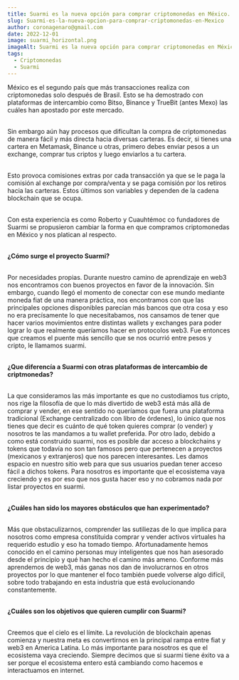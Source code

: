 ```yaml
---
title: Suarmi es la nueva opción para comprar criptomonedas en México.
slug: Suarmi-es-la-nueva-opcion-para-comprar-criptomonedas-en-Mexico
author: coronagenaro@gmail.com
date: 2022-12-01
image: suarmi_horizontal.png
imageAlt: Suarmi es la nueva opción para comprar criptomonedas en México.
tags:
  - Criptomonedas
  - Suarmi
---
```

M﻿éxico es el segundo país que más transacciones realiza con criptomonedas solo después de Brasil. Esto se ha demostrado con plataformas de intercambio como Bitso, Binance y TrueBit (antes Mexo) las cuáles han apostado por este mercado.<br/><br/>

S﻿in embargo aún hay procesos que dificultan la compra de criptomonedas de manera fácil y más directa hacia diversas carteras. Es decir, si tienes una cartera en Metamask, Binance u otras, primero debes enviar pesos a un exchange, comprar tus criptos y luego enviarlos a tu cartera.<br/><br/>

E﻿sto provoca comisiones extras por cada transacción ya que se le paga la comisión al exchange por compra/venta y se paga comisión por los retiros hacia las carteras. Estos últimos son variables y dependen de la cadena blockchain que se ocupa.<br/><br/>

Con esta experiencia es como Roberto y Cuauhtémoc co fundadores de Suarmi se propusieron cambiar la forma en que compramos criptomonedas en México y nos platican al respecto.<br/><br/>



**¿Cómo surge el proyecto Suarmi?<br/><br/>**

Por necesidades propias. Durante nuestro camino de aprendizaje en web3 nos encontramos con buenos proyectos en favor de la innovación. Sin embargo, cuando llegó el momento de conectar con ese mundo mediante moneda fiat de una manera práctica, nos encontramos con que las principales opciones disponibles parecían más bancos que otra cosa y eso no era precísamente lo que necesitabamos, nos cansamos de tener que hacer varios movimientos entre distintas wallets y exchanges para poder lograr lo que realmente queríamos hacer en protocolos web3. Fue entonces que creamos el puente más sencillo que se nos ocurrió entre pesos y cripto, le llamamos suarmi.<br/><br/>

**¿Que diferencía a Suarmi con otras plataformas de intercambio de criptmonedas? <br/><br/>**

La que consideramos las más importante es que no custodiamos tus cripto, nos rige la filosofía de que lo más divertido de web3 está más allá de comprar y vender, en ese sentido no queríamos que fuera una plataforma tradicional (Exchange centralizado con libro de órdenes), lo único que nos tienes que decir es cuánto de qué token quieres comprar (o vender) y nosotros te las mandamos a tu wallet preferida. Por otro lado, debido a como está construido suarmi, nos es posible dar acceso a blockchains y tokens que todavía no son tan famosos pero que pertenecen a proyectos (mexicanos y extranjeros) que nos parecen interesantes. Les damos espacio en nuestro sitio web para que sus usuarios puedan tener acceso fácil a dichos tokens. Para nosotros es importante que el ecosistema vaya creciendo y es por eso que nos gusta hacer eso y no cobramos nada por listar proyectos en suarmi.<br/><br/>

**¿Cuáles han sido los mayores obstáculos que han experimentado? <br/><br/>**

Más que obstaculizarnos, comprender las sutiliezas de lo que implica para nosotros como empresa constituida comprar y vender activos virtuales ha requerido estudio y eso ha tomado tiempo. Afortunadamente hemos conocido en el camino personas muy inteligentes que nos han asesorado desde el principio y qué han hecho el camino más ameno. Conforme más aprendemos de web3, más ganas nos dan de involucrarnos en otros proyectos por lo que mantener el foco también puede volverse algo difícil, sobre todo trabajando en esta industria que está evolucionando constantemente.<br/><br/>

**¿Cuáles son los objetivos que quieren cumplir con Suarmi? <br/><br/>**

Creemos que el cielo es el límite. La revolución de blockchain apenas comienza y nuestra meta es convertirnos en la principal rampa entre fiat y web3 en America Latina. Lo más importante para nosotros es que el ecosistema vaya creciendo. Siempre decimos que si suarmi tiene éxito va a ser porque el ecosistema entero está cambiando como hacemos e interactuamos en internet.

<!--EndFragment-->
